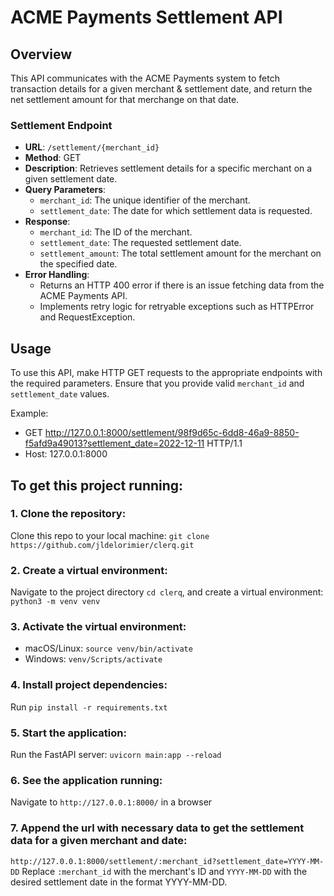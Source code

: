 # ACME Payments Settlement API

## Overview

This API communicates with the ACME Payments system to fetch transaction details for a given merchant & settlement date, and return the net settlement amount for that merchange on that date.

### Settlement Endpoint

- **URL**: `/settlement/{merchant_id}`
- **Method**: GET
- **Description**: Retrieves settlement details for a specific merchant on a given settlement date.
- **Query Parameters**:
  - `merchant_id`: The unique identifier of the merchant.
  - `settlement_date`: The date for which settlement data is requested.
- **Response**:
  - `merchant_id`: The ID of the merchant.
  - `settlement_date`: The requested settlement date.
  - `settlement_amount`: The total settlement amount for the merchant on the specified date.
- **Error Handling**: 
  - Returns an HTTP 400 error if there is an issue fetching data from the ACME Payments API.
  - Implements retry logic for retryable exceptions such as HTTPError and RequestException.

## Usage

To use this API, make HTTP GET requests to the appropriate endpoints with the required parameters. Ensure that you provide valid `merchant_id` and `settlement_date` values.

Example:
- GET http://127.0.0.1:8000/settlement/98f9d65c-6dd8-46a9-8850-f5afd9a49013?settlement_date=2022-12-11 HTTP/1.1
- Host: 127.0.0.1:8000

## To get this project running:
### 1. Clone the repository:
Clone this repo to your local machine: `git clone https://github.com/jldelorimier/clerq.git` 
### 2. Create a virtual environment:
Navigate to the project directory `cd clerq`, and create a virtual environment: `python3 -m venv venv`
### 3. Activate the virtual environment:
  - macOS/Linux: `source venv/bin/activate`
  - Windows: `venv/Scripts/activate`
### 4. Install project dependencies: 
Run `pip install -r requirements.txt`
### 5. Start the application:
Run the FastAPI server: `uvicorn main:app --reload`
### 6. See the application running:
Navigate to `http://127.0.0.1:8000/` in a browser
### 7. Append the url with necessary data to get the settlement data for a given merchant and date:
`http://127.0.0.1:8000/settlement/:merchant_id?settlement_date=YYYY-MM-DD`
Replace `:merchant_id` with the merchant's ID and `YYYY-MM-DD` with the desired settlement date in the format YYYY-MM-DD.
